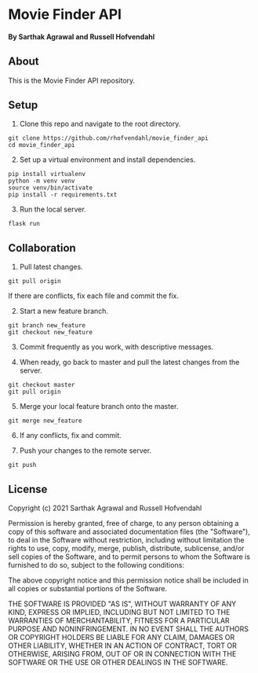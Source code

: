 # Movie Finder API

#### By Sarthak Agrawal and Russell Hofvendahl

## About
This is the Movie Finder API repository.

## Setup
1. Clone this repo and navigate to the root directory.
```
git clone https://github.com/rhofvendahl/movie_finder_api
cd movie_finder_api
```

2. Set up a virtual environment and install dependencies.
```
pip install virtualenv
python -m venv venv
source venv/bin/activate
pip install -r requirements.txt
```

3. Run the local server.
```
flask run
```

## Collaboration
1. Pull latest changes.
```
git pull origin
```
If there are conflicts, fix each file and commit the fix.

2. Start a new feature branch.
```
git branch new_feature
git checkout new_feature
```

3. Commit frequently as you work, with descriptive messages.

4. When ready, go back to master and pull the latest changes from the server.
```
git checkout master
git pull origin
```

5. Merge your local feature branch onto the master.
```
git merge new_feature
```

6. If any conflicts, fix and commit.

7. Push your changes to the remote server.
```
git push
```

## License

Copyright (c) 2021 Sarthak Agrawal and Russell Hofvendahl

Permission is hereby granted, free of charge, to any person obtaining a copy of this software and associated documentation files (the "Software"), to deal in the Software without restriction, including without limitation the rights to use, copy, modify, merge, publish, distribute, sublicense, and/or sell copies of the Software, and to permit persons to whom the Software is furnished to do so, subject to the following conditions:

The above copyright notice and this permission notice shall be included in all copies or substantial portions of the Software.

THE SOFTWARE IS PROVIDED "AS IS", WITHOUT WARRANTY OF ANY KIND, EXPRESS OR IMPLIED, INCLUDING BUT NOT LIMITED TO THE WARRANTIES OF MERCHANTABILITY, FITNESS FOR A PARTICULAR PURPOSE AND NONINFRINGEMENT. IN NO EVENT SHALL THE AUTHORS OR COPYRIGHT HOLDERS BE LIABLE FOR ANY CLAIM, DAMAGES OR OTHER LIABILITY, WHETHER IN AN ACTION OF CONTRACT, TORT OR OTHERWISE, ARISING FROM, OUT OF OR IN CONNECTION WITH THE SOFTWARE OR THE USE OR OTHER DEALINGS IN THE SOFTWARE.
